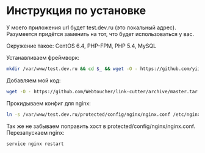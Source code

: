 Инструкция по установке
===========

У моего приложения url будет test.dev.ru (это локальный адрес). Разумеется придётся заменить на тот, что будет использоваться у вас.

Окружение такое: CentOS 6.4, PHP-FPM, PHP 5.4, MySQL

Устанавливаем фреймворк:

```bash
mkdir /var/www/test.dev.ru && cd $_ && wget -O - https://github.com/yiisoft/yii/releases/download/1.1.14/yii-1.1.14.f0fee9.tar.gz | tar -xzp yii-1.1.14.f0fee9/framework --strip=1 && mkdir logs && php framework/yiic.php webapp ./
```

Добавляем мой код:

```bash
wget -O - https://github.com/Webtoucher/link-cutter/archive/master.tar.gz | tar -xzp --strip=1
```

Прокидываем конфиг для nginx:

```bash
ln -s /var/www/test.dev.ru/protected/config/nginx/nginx.conf /etc/nginx/conf.d/test.dev.ru.conf
```

Так же не забываем поправить хост в protected/config/nginx/nginx.conf. Перезапускаем nginx:

```bash
service nginx restart
```